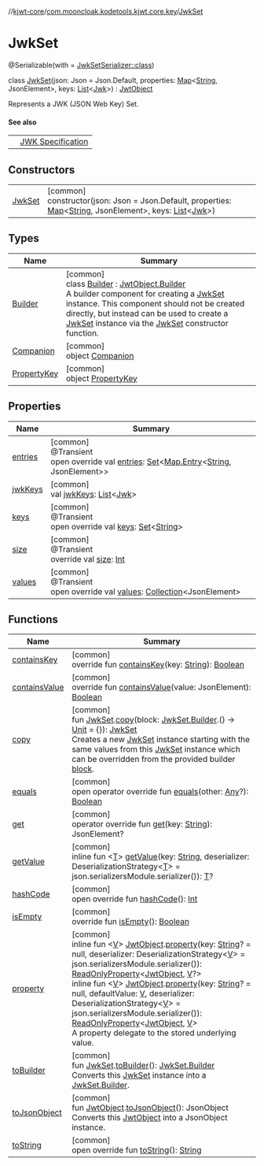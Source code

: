 //[kjwt-core](../../../index.md)/[com.mooncloak.kodetools.kjwt.core.key](../index.md)/[JwkSet](index.md)

# JwkSet

@Serializable(with = [JwkSetSerializer::class](../../../../kjwt-core/com.mooncloak.kodetools.kjwt.core.key/-jwk-set-serializer/index.md))

class [JwkSet](index.md)(json: Json = Json.Default, properties: [Map](https://kotlinlang.org/api/latest/jvm/stdlib/kotlin.collections/-map/index.html)&lt;[String](https://kotlinlang.org/api/latest/jvm/stdlib/kotlin/-string/index.html), JsonElement&gt;, keys: [List](https://kotlinlang.org/api/latest/jvm/stdlib/kotlin.collections/-list/index.html)&lt;[Jwk](../-jwk/index.md)&gt;) : [JwtObject](../../com.mooncloak.kodetools.kjwt.core/-jwt-object/index.md)

Represents a JWK (JSON Web Key) Set.

#### See also

| | |
|---|---|
|  | [JWK Specification](https://datatracker.ietf.org/doc/html/rfc7517) |

## Constructors

| | |
|---|---|
| [JwkSet](-jwk-set.md) | [common]<br>constructor(json: Json = Json.Default, properties: [Map](https://kotlinlang.org/api/latest/jvm/stdlib/kotlin.collections/-map/index.html)&lt;[String](https://kotlinlang.org/api/latest/jvm/stdlib/kotlin/-string/index.html), JsonElement&gt;, keys: [List](https://kotlinlang.org/api/latest/jvm/stdlib/kotlin.collections/-list/index.html)&lt;[Jwk](../-jwk/index.md)&gt;) |

## Types

| Name | Summary |
|---|---|
| [Builder](-builder/index.md) | [common]<br>class [Builder](-builder/index.md) : [JwtObject.Builder](../../com.mooncloak.kodetools.kjwt.core/-jwt-object/-builder/index.md)<br>A builder component for creating a [JwkSet](index.md) instance. This component should not be created directly, but instead can be used to create a [JwkSet](index.md) instance via the [JwkSet](index.md) constructor function. |
| [Companion](-companion/index.md) | [common]<br>object [Companion](-companion/index.md) |
| [PropertyKey](-property-key/index.md) | [common]<br>object [PropertyKey](-property-key/index.md) |

## Properties

| Name | Summary |
|---|---|
| [entries](../../com.mooncloak.kodetools.kjwt.core/-jwt-object/entries.md) | [common]<br>@Transient<br>open override val [entries](../../com.mooncloak.kodetools.kjwt.core/-jwt-object/entries.md): [Set](https://kotlinlang.org/api/latest/jvm/stdlib/kotlin.collections/-set/index.html)&lt;[Map.Entry](https://kotlinlang.org/api/latest/jvm/stdlib/kotlin.collections/-map/-entry/index.html)&lt;[String](https://kotlinlang.org/api/latest/jvm/stdlib/kotlin/-string/index.html), JsonElement&gt;&gt; |
| [jwkKeys](jwk-keys.md) | [common]<br>val [jwkKeys](jwk-keys.md): [List](https://kotlinlang.org/api/latest/jvm/stdlib/kotlin.collections/-list/index.html)&lt;[Jwk](../-jwk/index.md)&gt; |
| [keys](../../com.mooncloak.kodetools.kjwt.core/-jwt-object/keys.md) | [common]<br>@Transient<br>open override val [keys](../../com.mooncloak.kodetools.kjwt.core/-jwt-object/keys.md): [Set](https://kotlinlang.org/api/latest/jvm/stdlib/kotlin.collections/-set/index.html)&lt;[String](https://kotlinlang.org/api/latest/jvm/stdlib/kotlin/-string/index.html)&gt; |
| [size](../../com.mooncloak.kodetools.kjwt.core/-jwt-object/size.md) | [common]<br>@Transient<br>override val [size](../../com.mooncloak.kodetools.kjwt.core/-jwt-object/size.md): [Int](https://kotlinlang.org/api/latest/jvm/stdlib/kotlin/-int/index.html) |
| [values](../../com.mooncloak.kodetools.kjwt.core/-jwt-object/values.md) | [common]<br>@Transient<br>open override val [values](../../com.mooncloak.kodetools.kjwt.core/-jwt-object/values.md): [Collection](https://kotlinlang.org/api/latest/jvm/stdlib/kotlin.collections/-collection/index.html)&lt;JsonElement&gt; |

## Functions

| Name | Summary |
|---|---|
| [containsKey](../../com.mooncloak.kodetools.kjwt.core/-jwt-object/contains-key.md) | [common]<br>override fun [containsKey](../../com.mooncloak.kodetools.kjwt.core/-jwt-object/contains-key.md)(key: [String](https://kotlinlang.org/api/latest/jvm/stdlib/kotlin/-string/index.html)): [Boolean](https://kotlinlang.org/api/latest/jvm/stdlib/kotlin/-boolean/index.html) |
| [containsValue](../../com.mooncloak.kodetools.kjwt.core/-jwt-object/contains-value.md) | [common]<br>override fun [containsValue](../../com.mooncloak.kodetools.kjwt.core/-jwt-object/contains-value.md)(value: JsonElement): [Boolean](https://kotlinlang.org/api/latest/jvm/stdlib/kotlin/-boolean/index.html) |
| [copy](../copy.md) | [common]<br>fun [JwkSet](index.md).[copy](../copy.md)(block: [JwkSet.Builder](-builder/index.md).() -&gt; [Unit](https://kotlinlang.org/api/latest/jvm/stdlib/kotlin/-unit/index.html) = {}): [JwkSet](index.md)<br>Creates a new [JwkSet](index.md) instance starting with the same values from this [JwkSet](index.md) instance which can be overridden from the provided builder [block](../copy.md). |
| [equals](../../com.mooncloak.kodetools.kjwt.core/-jwt-object/equals.md) | [common]<br>open operator override fun [equals](../../com.mooncloak.kodetools.kjwt.core/-jwt-object/equals.md)(other: [Any](https://kotlinlang.org/api/latest/jvm/stdlib/kotlin/-any/index.html)?): [Boolean](https://kotlinlang.org/api/latest/jvm/stdlib/kotlin/-boolean/index.html) |
| [get](../../com.mooncloak.kodetools.kjwt.core/-jwt-object/get.md) | [common]<br>operator override fun [get](../../com.mooncloak.kodetools.kjwt.core/-jwt-object/get.md)(key: [String](https://kotlinlang.org/api/latest/jvm/stdlib/kotlin/-string/index.html)): JsonElement? |
| [getValue](../../com.mooncloak.kodetools.kjwt.core/-jwt-object/get-value.md) | [common]<br>inline fun &lt;[T](../../com.mooncloak.kodetools.kjwt.core/-jwt-object/get-value.md)&gt; [getValue](../../com.mooncloak.kodetools.kjwt.core/-jwt-object/get-value.md)(key: [String](https://kotlinlang.org/api/latest/jvm/stdlib/kotlin/-string/index.html), deserializer: DeserializationStrategy&lt;[T](../../com.mooncloak.kodetools.kjwt.core/-jwt-object/get-value.md)&gt; = json.serializersModule.serializer()): [T](../../com.mooncloak.kodetools.kjwt.core/-jwt-object/get-value.md)? |
| [hashCode](../../com.mooncloak.kodetools.kjwt.core/-jwt-object/hash-code.md) | [common]<br>open override fun [hashCode](../../com.mooncloak.kodetools.kjwt.core/-jwt-object/hash-code.md)(): [Int](https://kotlinlang.org/api/latest/jvm/stdlib/kotlin/-int/index.html) |
| [isEmpty](../../com.mooncloak.kodetools.kjwt.core/-jwt-object/is-empty.md) | [common]<br>override fun [isEmpty](../../com.mooncloak.kodetools.kjwt.core/-jwt-object/is-empty.md)(): [Boolean](https://kotlinlang.org/api/latest/jvm/stdlib/kotlin/-boolean/index.html) |
| [property](../../com.mooncloak.kodetools.kjwt.core/property.md) | [common]<br>inline fun &lt;[V](../../com.mooncloak.kodetools.kjwt.core/property.md)&gt; [JwtObject](../../com.mooncloak.kodetools.kjwt.core/-jwt-object/index.md).[property](../../com.mooncloak.kodetools.kjwt.core/property.md)(key: [String](https://kotlinlang.org/api/latest/jvm/stdlib/kotlin/-string/index.html)? = null, deserializer: DeserializationStrategy&lt;[V](../../com.mooncloak.kodetools.kjwt.core/property.md)&gt; = json.serializersModule.serializer()): [ReadOnlyProperty](https://kotlinlang.org/api/latest/jvm/stdlib/kotlin.properties/-read-only-property/index.html)&lt;[JwtObject](../../com.mooncloak.kodetools.kjwt.core/-jwt-object/index.md), [V](../../com.mooncloak.kodetools.kjwt.core/property.md)?&gt;<br>inline fun &lt;[V](../../com.mooncloak.kodetools.kjwt.core/property.md)&gt; [JwtObject](../../com.mooncloak.kodetools.kjwt.core/-jwt-object/index.md).[property](../../com.mooncloak.kodetools.kjwt.core/property.md)(key: [String](https://kotlinlang.org/api/latest/jvm/stdlib/kotlin/-string/index.html)? = null, defaultValue: [V](../../com.mooncloak.kodetools.kjwt.core/property.md), deserializer: DeserializationStrategy&lt;[V](../../com.mooncloak.kodetools.kjwt.core/property.md)&gt; = json.serializersModule.serializer()): [ReadOnlyProperty](https://kotlinlang.org/api/latest/jvm/stdlib/kotlin.properties/-read-only-property/index.html)&lt;[JwtObject](../../com.mooncloak.kodetools.kjwt.core/-jwt-object/index.md), [V](../../com.mooncloak.kodetools.kjwt.core/property.md)&gt;<br>A property delegate to the stored underlying value. |
| [toBuilder](../to-builder.md) | [common]<br>fun [JwkSet](index.md).[toBuilder](../to-builder.md)(): [JwkSet.Builder](-builder/index.md)<br>Converts this [JwkSet](index.md) instance into a [JwkSet.Builder](-builder/index.md). |
| [toJsonObject](../../com.mooncloak.kodetools.kjwt.core/to-json-object.md) | [common]<br>fun [JwtObject](../../com.mooncloak.kodetools.kjwt.core/-jwt-object/index.md).[toJsonObject](../../com.mooncloak.kodetools.kjwt.core/to-json-object.md)(): JsonObject<br>Converts this [JwtObject](../../com.mooncloak.kodetools.kjwt.core/-jwt-object/index.md) into a JsonObject instance. |
| [toString](to-string.md) | [common]<br>open override fun [toString](to-string.md)(): [String](https://kotlinlang.org/api/latest/jvm/stdlib/kotlin/-string/index.html) |
